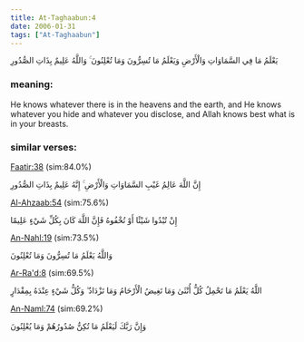 ```yaml
---
title: At-Taghaabun:4
date: 2006-01-31
tags: ["At-Taghaabun"]
---
```

يَعْلَمُ مَا فِي السَّمَاوَاتِ وَالْأَرْضِ وَيَعْلَمُ مَا تُسِرُّونَ وَمَا تُعْلِنُونَ ۚ وَاللَّهُ عَلِيمٌ بِذَاتِ الصُّدُورِ
### meaning: 
He knows whatever there is in the heavens and the earth, and He knows whatever you hide and whatever you disclose, and Allah knows best what is in your breasts.
### similar verses: 

[Faatir:38](/35/38) (sim:84.0%)

إِنَّ اللَّهَ عَالِمُ غَيْبِ السَّمَاوَاتِ وَالْأَرْضِ ۚ إِنَّهُ عَلِيمٌ بِذَاتِ الصُّدُورِ

[Al-Ahzaab:54](/33/54) (sim:75.6%)

إِنْ تُبْدُوا شَيْئًا أَوْ تُخْفُوهُ فَإِنَّ اللَّهَ كَانَ بِكُلِّ شَيْءٍ عَلِيمًا

[An-Nahl:19](/16/19) (sim:73.5%)

وَاللَّهُ يَعْلَمُ مَا تُسِرُّونَ وَمَا تُعْلِنُونَ

[Ar-Ra'd:8](/13/8) (sim:69.5%)

اللَّهُ يَعْلَمُ مَا تَحْمِلُ كُلُّ أُنْثَىٰ وَمَا تَغِيضُ الْأَرْحَامُ وَمَا تَزْدَادُ ۖ وَكُلُّ شَيْءٍ عِنْدَهُ بِمِقْدَارٍ

[An-Naml:74](/27/74) (sim:69.2%)

وَإِنَّ رَبَّكَ لَيَعْلَمُ مَا تُكِنُّ صُدُورُهُمْ وَمَا يُعْلِنُونَ
